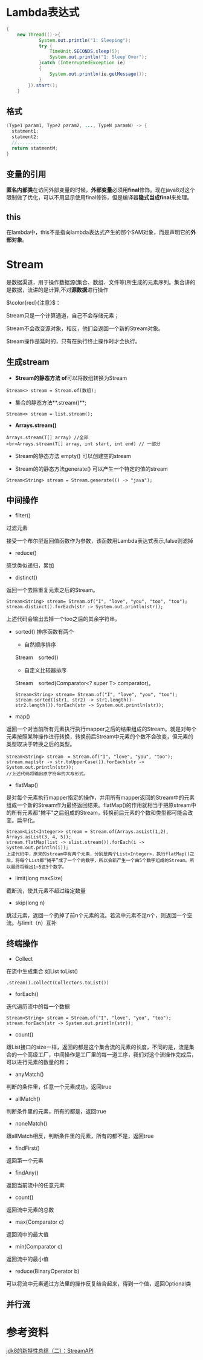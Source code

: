# Lambda表达式
```java
{
    new Thread(()->{
            System.out.println("1: Sleeping");
            try {
                TimeUnit.SECONDS.sleep(5);
                System.out.println("1: Sleep Over");
            }catch (InterruptedException ie)
            {
                System.out.println(ie.getMessage());
            }
        }).start();
    }

```
## 格式
```java
(Type1 param1, Type2 param2, ..., TypeN paramN) -> {
  statment1;
  statment2;
  //.............
  return statmentM;
}
```
## 变量的引用
**匿名内部类**在访问外部变量的时候，**外部变量**必须用**final**修饰。现在java8对这个限制做了优化，可以不用显示使用final修饰，但是编译器**隐式当成final**来处理。<br>

## this
在lambda中，this不是指向lambda表达式产生的那个SAM对象，而是声明它的**外部对象**。





# Stream
是数据渠道，用于操作数据源(集合、数组、文件等)所生成的元素序列。集合讲的是数据，流讲的是计算,不对**源数据**进行操作

$\color{red}{注意}$：

Stream只是一个计算通道，自己不会存储元素；

Stream不会改变源对象，相反，他们会返回一个新的Stream对象。

Stream操作是延时的，只有在执行终止操作时才会执行。

## 生成stream

- **Stream的静态方法 of**可以将数组转换为Stream

```
Stream<> stream = Stream.of(数组);
```

- 集合的静态方法**.stream()**;

```
Stream<> stream = list.stream();
```

- **Arrays.stream()**

```
Arrays.stream(T[] array) //全部
<br>Arrays.stream(T[] array, int start, int end) // 一部分
```

- Stream的静态方法 empty() 可以创建空的stream

- Stream的的静态方法generate() 可以产生一个特定的值的stream

```
Stream<String> stream = Stream.generate(() -> "java");  
```

## 中间操作

- filter()

过滤元素

接受一个布尔型返回值函数作为参数，该函数用Lambda表达式表示,false则滤掉

- reduce()

感觉类似递归，累加


- distinct()

返回一个去除重复元素之后的Stream。
```
Stream<String> stream= Stream.of("I", "love", "you", "too", "too");
stream.distinct().forEach(str -> System.out.println(str));
```
上述代码会输出去掉一个too之后的其余字符串。

- sorted()
    排序函数有两个
    - 自然顺序排序

    Stream<T>　sorted()

    - 自定义比较器排序

    Stream<T>　sorted(Comparator<? super T> comparator)。

    ```
    Stream<String> stream= Stream.of("I", "love", "you", "too");
    stream.sorted((str1, str2) -> str1.length()-str2.length()).forEach(str -> System.out.println(str));

    ```
- map()

返回一个对当前所有元素执行执行mapper之后的结果组成的Stream。就是对每个元素按照某种操作进行转换，转换前后Stream中元素的个数不会改变，但元素的类型取决于转换之后的类型。
```
Stream<String> stream　= Stream.of("I", "love", "you", "too");
stream.map(str -> str.toUpperCase()).forEach(str -> System.out.println(str));
//上述代码将输出原字符串的大写形式。
```

- flatMap()

是对每个元素执行mapper指定的操作，并用所有mapper返回的Stream中的元素组成一个新的Stream作为最终返回结果。flatMap()的作用就相当于把原stream中的所有元素都"摊平"之后组成的Stream，转换前后元素的个数和类型都可能会改变。扁平化。

```
Stream<List<Integer>> stream = Stream.of(Arrays.asList(1,2), Arrays.asList(3, 4, 5));
stream.flatMap(list -> slist.stream()).forEach(i -> System.out.println(i));
上述代码中，原来的stream中有两个元素，分别是两个List<Integer>，执行flatMap()之后，将每个List都“摊平”成了一个个的数字，所以会新产生一个由5个数字组成的Stream。所以最终将输出1~5这5个数字。

```
- limit(long maxSize)

截断流，使其元素不超过给定数量
- skip(long n)

跳过元素，返回一个扔掉了前n个元素的流。若流中元素不足n个，则返回一个空流。与limit（n）互补

## 终端操作

- Collect

在流中生成集合 如List<T> toList()
```
.stream().collect(Collectors.toList())
```

- forEach()

迭代遍历流中的每一个数据

```
Stream<String> stream = Stream.of("I", "love", "you", "too");
stream.forEach(str -> System.out.println(str));

```
- count()

跟List接口的size一样，返回的都是这个集合流的元素的长度，不同的是，流是集合的一个高级工厂，中间操作是工厂里的每一道工序，我们对这个流操作完成后，可以进行元素的数量的和；
- anyMatch()

判断的条件里，任意一个元素成功，返回true

- allMatch()

判断条件里的元素，所有的都是，返回true

- noneMatch()

跟allMatch相反，判断条件里的元素，所有的都不是，返回true

- findFirst()

返回第一个元素

- findAny()

返回当前流中的任意元素

- count()

返回流中元素的总数

- max(Comparator c)

返回流中的最大值

- min(Comparator c)

返回流中的最小值

- reduce(BinaryOperator b)

可以将流中元素通过方法里的操作反复结合起来，得到一个值，返回Optional类



## 并行流





# 参考资料



[jdk8的新特性总结（二）：StreamAPI](https://blog.csdn.net/caishi13202/article/details/82631779)

